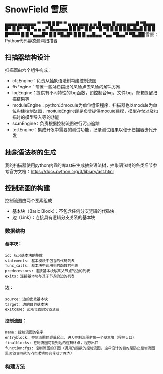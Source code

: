 # SnowField 雪原
 ▄▄▄▄                       ▄▄▄▄▄▄   ▀    ▀▀█               █ 
 █▀   ▀ ▄ ▄▄    ▄▄▄  ▄     ▄ █      ▄▄▄      █     ▄▄▄    ▄▄▄█ 
 ▀█▄▄▄  █▀  █  █▀ ▀█ ▀▄ ▄ ▄▀ █▄▄▄▄▄   █      █    █▀  █  █▀ ▀█ 
     ▀█ █   █  █   █  █▄█▄█  █        █      █    █▀▀▀▀  █   █
 ▀▄▄▄█▀ █   █  ▀█▄█▀   █ █   █      ▄▄█▄▄    ▀▄▄  ▀█▄▄▀  ▀█▄██  雪原：Python代码静态漏洞扫描器

## 扫描器结构设计

扫描器由六个组件构成：

- cfgEngine：负责从抽象语法树构建控制流图
- fixEngine：预置一些对扫描出的风险点去风险的解决方案
- logEngine：提供有不同特性的log函数，如控制台log，文件log，邮箱提醒扫描结果等
- moduleEngine：python以module为单位组织程序，扫描器也以module为单位构建控制流图，moduleEngine即是负责提供module建模，模型存储以及扫描时的模型导入等的功能
- scanEngine：负责根据控制流图进行污点追踪
- testEngine：集成开发中需要的测试功能，记录测试结果以便于扫描器迭代开发

## 抽象语法树的生成

我的扫描器使用python内置的库ast来生成抽象语法树，抽象语法树的各类细节参考官方文档：https://docs.python.org/3/library/ast.html

## 控制流图的构建

控制流图由两个要素组成：

- 基本块（Basic Block）：不包含任何分支逻辑的代码块
- 边（Link）：连接具有逻辑分支关系的基本块

### 数据结构

#### 基本块：

```
id: 标识基本块的整数
statements: 基本模块中包含的代码列表
func_calls: 基本块中调用到的函数的列表
predecessors: 连接基本块与其父节点的边的列表
exits: 连接基本块与其子节点的边的列表
```

#### 边：

```
source: 边的出发基本块
target: 边的目的基本块
exitcase: 边所代表的分支逻辑
```

#### 控制流图：

```
name: 控制流图的名字
entryblock: 控制流图的逻辑起点，进入控制流图的第一个基本块（程序入口）
finalblocks: 控制流图可能到达的逻辑终点，程序出口
functioncfgs: 控制流图的子图（调用的函数的控制流图，这样设计的目的是防止控制流图重复包含函数的内部逻辑而变得过于庞大）
```

### 构建方法

